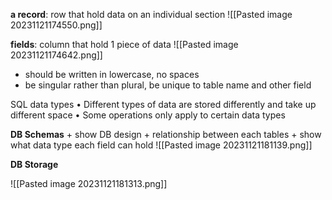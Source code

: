 **a record**: row that hold data on an individual section
![[Pasted image 20231121174550.png]]

**fields**: column that hold 1 piece of data
![[Pasted image 20231121174642.png]]
+ should be written in lowercase, no spaces
+ be singular rather than plural, be unique to table name and other field


SQL data types
• Different types of data are stored differently and take up different space
• Some operations only apply to certain data types

**DB Schemas**
	+ show DB design
	+ relationship between each tables
	+ show what data type each field can hold
![[Pasted image 20231121181139.png]]

**DB Storage**

![[Pasted image 20231121181313.png]]

